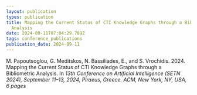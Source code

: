 ```yaml
---
layout: publication
types: publication
title: Mapping the Current Status of CTI Knowledge Graphs through a Bibliometric
  Analysis
date: 2024-09-11T07:04:29.709Z
tags: conference_publications
publication_date: 2024-09-11
---
```

<!--StartFragment-->

M. Papoutsoglou, G. Meditskos, N. Bassiliades, E., and S. Vrochidis. 2024. Mapping the Current Status of CTI Knowledge Graphs through a Bibliometric Analysis. In *13th Conference on Artificial Intelligence (SETN 2024), September 11–13, 2024, Piraeus, Greece. ACM, New York, NY, USA, 6 pages*

<!--EndFragment-->